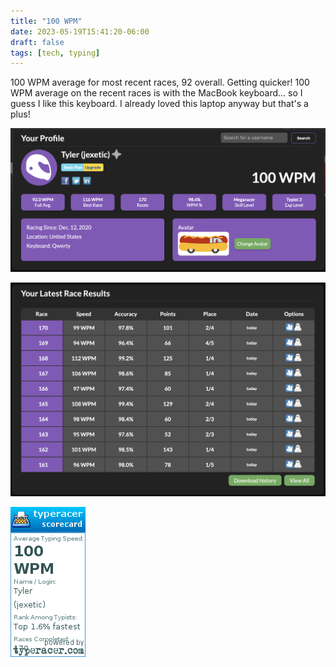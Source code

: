 ```yaml
---
title: "100 WPM"
date: 2023-05-19T15:41:20-06:00
draft: false
tags: [tech, typing]
---
```


100 WPM average for most recent races, 92 overall. Getting quicker! 100 WPM average on the recent races is with the MacBook keyboard... so I guess I like this keyboard. I already loved this laptop anyway but that's a plus!

![Typeracer Profile](img1.png)

![Recent races](img2.png)

![Typeracer Banner](img3.png)

<style>
  .post-content img{
    margin-left:auto;
    margin-right:auto;
  }
</style>